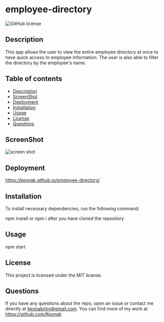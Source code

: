 # employee-directory

![GitHub license](https://img.shields.io/badge/license-MIT-blue.svg)

## Description

This app allows the user to view the entire employee directory at once to have quick access to employee information. The user is also able to filter the directory by the employee's name.

## Table of contents

- [Description](#description)
- [ScreenShot](#screenshot)
- [Deployment](#deployment)
- [Installation](#installation)
- [Usage](#usage)
- [License](#license)
- [Questions](#questions)

## ScreenShot

![screen shot]()

## Deployment

https://keonak.github.io/employee-directory/

## Installation

To install necessary dependencies, run the following command:

npm install or npm i after you have cloned the repository

## Usage

npm start

## License

This project is licensed under the MIT license.

## Questions

If you have any questions about the repo, open an issue or contact me directly at keonakirby@gmail.com. You can find more of my work at https://github.com/Keonak
